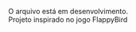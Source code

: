 <!DOCTYPE html>
<html lang="pt-br">
<head>
    <meta charset="UTF-8">
    <meta name="viewport" content="width=device-width, initial-scale=1.0">
    <title>Projeto Flappy</title>
</head>

<body>
    <p>O arquivo está em desenvolvimento.<br>
    Projeto inspirado no jogo FlappyBird</p>
</body>